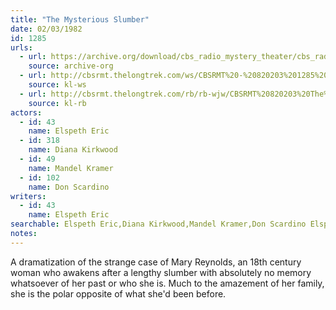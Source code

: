 ```yaml
---
title: "The Mysterious Slumber"
date: 02/03/1982
id: 1285
urls: 
  - url: https://archive.org/download/cbs_radio_mystery_theater/cbs_radio_mystery_theater-1251-1300.zip/cbs_radio_mystery_theater-1251-1300%2Fcbsrmt_1285_the_mysterious_slumber.mp3
    source: archive-org
  - url: http://cbsrmt.thelongtrek.com/ws/CBSRMT%20-%20820203%201285%20The%20Mysterious%20Slumber_ws.mp3
    source: kl-ws
  - url: http://cbsrmt.thelongtrek.com/rb/rb-wjw/CBSRMT%20820203%20The%20Mysterious%20Slumber_wjw.mp3
    source: kl-rb
actors:  
  - id: 43
    name: Elspeth Eric  
  - id: 318
    name: Diana Kirkwood  
  - id: 49
    name: Mandel Kramer  
  - id: 102
    name: Don Scardino
writers:  
  - id: 43
    name: Elspeth Eric
searchable: Elspeth Eric,Diana Kirkwood,Mandel Kramer,Don Scardino Elspeth Eric
notes:  
---
```

A dramatization of the strange case of Mary Reynolds, an 18th century woman who awakens after a lengthy slumber with absolutely no memory whatsoever of her past or who she is. Much to the amazement of her family, she is the polar opposite of what she'd been before.